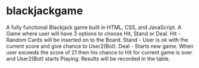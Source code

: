 # blackjackgame
A fully functional Blackjack game built in HTML, CSS, and JavaScript.
A Game where user will have 3 options to choose Hit, Stand or Deal.
Hit - Random Cards will be inserted on to the Board.
Stand - User is ok with the current score and give chance to User2(Bot).
Deal - Starts new game.
When user exceeds the score of 21 then his chance to Hit for current game is over and User2(Bot) starts Playing.
Results will be recorded in the table.
